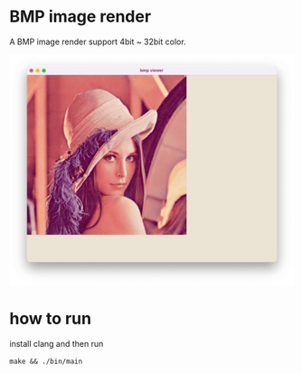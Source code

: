 # BMP image render

A BMP image render support 4bit ~ 32bit color.

![描述文本](example/image.png)

# how to run
install clang and then run
```
make && ./bin/main
```
